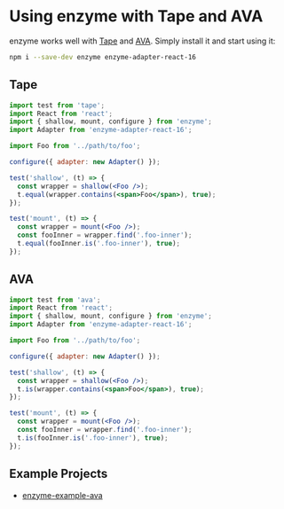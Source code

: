 # Using enzyme with Tape and AVA

enzyme works well with [Tape](https://github.com/substack/tape) and [AVA](https://github.com/avajs/ava).
Simply install it and start using it:

```bash
npm i --save-dev enzyme enzyme-adapter-react-16
```

## Tape

```jsx
import test from 'tape';
import React from 'react';
import { shallow, mount, configure } from 'enzyme';
import Adapter from 'enzyme-adapter-react-16';

import Foo from '../path/to/foo';

configure({ adapter: new Adapter() });

test('shallow', (t) => {
  const wrapper = shallow(<Foo />);
  t.equal(wrapper.contains(<span>Foo</span>), true);
});

test('mount', (t) => {
  const wrapper = mount(<Foo />);
  const fooInner = wrapper.find('.foo-inner');
  t.equal(fooInner.is('.foo-inner'), true);
});
```

## AVA


```jsx
import test from 'ava';
import React from 'react';
import { shallow, mount, configure } from 'enzyme';
import Adapter from 'enzyme-adapter-react-16';

import Foo from '../path/to/foo';

configure({ adapter: new Adapter() });

test('shallow', (t) => {
  const wrapper = shallow(<Foo />);
  t.is(wrapper.contains(<span>Foo</span>), true);
});

test('mount', (t) => {
  const wrapper = mount(<Foo />);
  const fooInner = wrapper.find('.foo-inner');
  t.is(fooInner.is('.foo-inner'), true);
});
```

## Example Projects

- [enzyme-example-ava](https://github.com/mikenikles/enzyme-example-ava)
